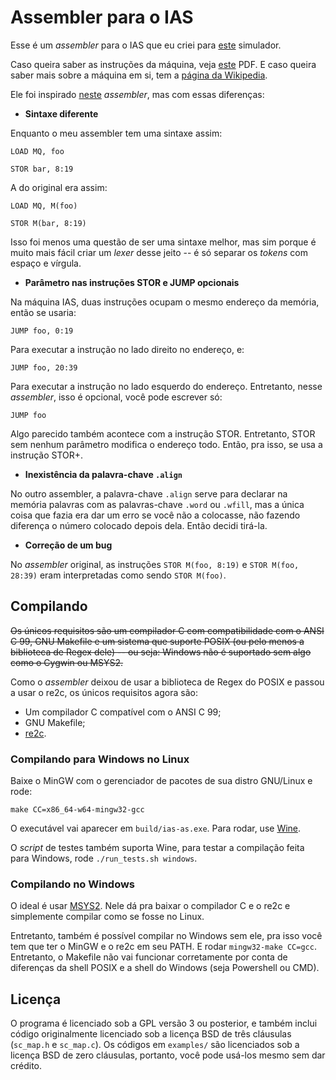 # Assembler para o IAS

Esse é um _assembler_ para o IAS que eu criei para [este](https://www.ic.unicamp.br/~edson/disciplinas/mc404/2017-2s/abef/IAS-sim/) simulador.

Caso queira saber as instruções da máquina, veja [este](https://www.ic.unicamp.br/~edson/disciplinas/mc404/2017-2s/abef/) PDF. E caso queira saber mais sobre a máquina em si, tem a [página da Wikipedia](https://pt.wikipedia.org/wiki/Computador_IAS).

Ele foi inspirado [neste](https://www.ic.unicamp.br/~edson/disciplinas/mc404/2017-2s/abef/IAS-Assembler/assembler.html) _assembler_, mas com essas diferenças:

- **Sintaxe diferente**

Enquanto o meu assembler tem uma sintaxe assim:

```
LOAD MQ, foo

STOR bar, 8:19
```

A do original era assim:

```
LOAD MQ, M(foo)

STOR M(bar, 8:19)
```

Isso foi menos uma questão de ser uma sintaxe melhor, mas sim porque é muito mais fácil criar um _lexer_ desse jeito -- é só separar os _tokens_ com espaço e vírgula.

- **Parâmetro nas instruções STOR e JUMP opcionais**

Na máquina IAS, duas instruções ocupam o mesmo endereço da memória, então se usaria:

```
JUMP foo, 0:19
```

Para executar a instrução no lado direito no endereço, e:

```
JUMP foo, 20:39
```

Para executar a instrução no lado esquerdo do endereço. Entretanto, nesse _assembler_, isso é opcional, você pode escrever só:

```
JUMP foo
```

Algo parecido também acontece com a instrução STOR. Entretanto, STOR sem nenhum parâmetro modifica o endereço todo. Então, pra isso, se usa a instrução STOR+.

- **Inexistência da palavra-chave `.align`**

No outro assembler, a palavra-chave `.align` serve para declarar na memória palavras com as palavras-chave `.word` ou `.wfill`, mas a única coisa que fazia era dar um erro se você não a colocasse, não fazendo diferença o número colocado depois dela. Então decidi tirá-la.

- **Correção de um bug**

No _assembler_ original, as instruções `STOR M(foo, 8:19)` e `STOR M(foo, 28:39)` eram interpretadas como sendo `STOR M(foo)`.

## Compilando

~~Os únicos requisitos são um compilador C com compatibilidade com o ANSI C 99, GNU Makefile e um sistema que suporte POSIX (ou pelo menos a biblioteca de Regex dele) -- ou seja: Windows não é suportado sem algo como o Cygwin ou MSYS2.~~

Como o _assembler_ deixou de usar a biblioteca de Regex do POSIX e passou a usar o re2c, os únicos requisitos agora são:

- Um compilador C compatível com o ANSI C 99;
- GNU Makefile;
- [re2c](https://re2c.org/).

### Compilando para Windows no Linux

Baixe o MinGW com o gerenciador de pacotes de sua distro GNU/Linux e rode:

```
make CC=x86_64-w64-mingw32-gcc
```

O executável vai aparecer em `build/ias-as.exe`. Para rodar, use [Wine](https://www.winehq.org/).

O _script_ de testes também suporta Wine, para testar a compilação feita para Windows, rode `./run_tests.sh windows`.

### Compilando no Windows

O ideal é usar [MSYS2](https://www.msys2.org/). Nele dá pra baixar o compilador C e o re2c e simplemente compilar como se fosse no Linux.

Entretanto, também é possível compilar no Windows sem ele, pra isso você tem que ter o MinGW e o re2c em seu PATH. E rodar `mingw32-make CC=gcc`. Entretanto, o Makefile não vai funcionar corretamente por conta de diferenças da shell POSIX e a shell do Windows (seja Powershell ou CMD). 

## Licença

O programa é licenciado sob a GPL versão 3 ou posterior, e também inclui código originalmente licenciado sob a licença BSD de três cláusulas (`sc_map.h` e `sc_map.c`). Os códigos em `examples/` são licenciados sob a licença BSD de zero cláusulas, portanto, você pode usá-los mesmo sem dar crédito.